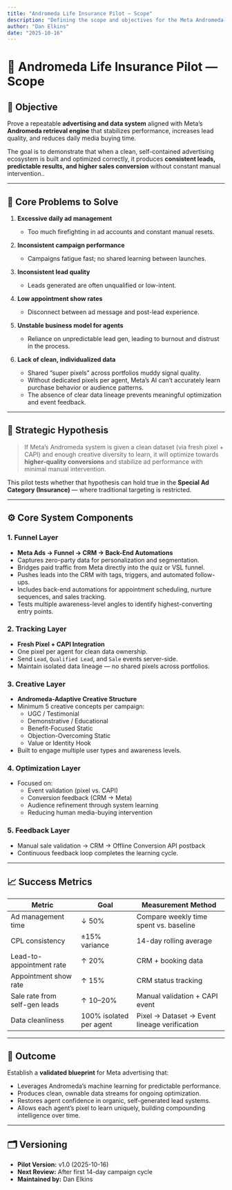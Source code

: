 ```yaml
---
title: "Andromeda Life Insurance Pilot — Scope"
description: "Defining the scope and objectives for the Meta Andromeda-aligned life insurance advertising pilot."
author: "Dan Elkins"
date: "2025-10-16"
---
```


# 🚀 Andromeda Life Insurance Pilot — Scope

## 🎯 Objective

Prove a repeatable **advertising and data system** aligned with Meta’s **Andromeda retrieval engine** that stabilizes performance, increases lead quality, and reduces daily media buying time.

The goal is to demonstrate that when a clean, self-contained advertising ecosystem is built and optimized correctly, it produces **consistent leads, predictable results, and higher sales conversion** without constant manual intervention..

---

## 🧩 Core Problems to Solve

1. **Excessive daily ad management**
   - Too much firefighting in ad accounts and constant manual resets.

2. **Inconsistent campaign performance**
   - Campaigns fatigue fast; no shared learning between launches.

3. **Inconsistent lead quality**
   - Leads generated are often unqualified or low-intent.

4. **Low appointment show rates**
   - Disconnect between ad message and post-lead experience.

5. **Unstable business model for agents**
   - Reliance on unpredictable lead gen, leading to burnout and distrust in the process.

6. **Lack of clean, individualized data**
   - Shared “super pixels” across portfolios muddy signal quality.  
   - Without dedicated pixels per agent, Meta’s AI can’t accurately learn purchase behavior or audience patterns.  
   - The absence of clear data lineage prevents meaningful optimization and event feedback.

---

## 🧠 Strategic Hypothesis

> If Meta’s Andromeda system is given a clean dataset (via fresh pixel + CAPI) and enough creative diversity to learn, it will optimize towards **higher-quality conversions** and stabilize ad performance with minimal manual intervention.

This pilot tests whether that hypothesis can hold true in the **Special Ad Category (Insurance)** — where traditional targeting is restricted.

---

## ⚙️ Core System Components

### 1. Funnel Layer
- **Meta Ads → Funnel → CRM → Back-End Automations**
- Captures zero-party data for personalization and segmentation.
- Bridges paid traffic from Meta directly into the quiz or VSL funnel.
- Pushes leads into the CRM with tags, triggers, and automated follow-ups.
- Includes back-end automations for appointment scheduling, nurture sequences, and sales tracking.
- Tests multiple awareness-level angles to identify highest-converting entry points.


### 2. Tracking Layer
- **Fresh Pixel + CAPI Integration**
- One pixel per agent for clean data ownership.
- Send `Lead`, `Qualified Lead`, and `Sale` events server-side.
- Maintain isolated data lineage — no shared pixels across portfolios.

### 3. Creative Layer
- **Andromeda-Adaptive Creative Structure**
- Minimum 5 creative concepts per campaign:
  - UGC / Testimonial
  - Demonstrative / Educational
  - Benefit-Focused Static
  - Objection-Overcoming Static
  - Value or Identity Hook
- Built to engage multiple user types and awareness levels.

### 4. Optimization Layer
- Focused on:
  - Event validation (pixel vs. CAPI)
  - Conversion feedback (CRM → Meta)
  - Audience refinement through system learning
  - Reducing human media-buying intervention

### 5. Feedback Layer
- Manual sale validation → CRM → Offline Conversion API postback
- Continuous feedback loop completes the learning cycle.

---

## 📈 Success Metrics

| Metric | Goal | Measurement Method |
|--------|------|--------------------|
| Ad management time | ↓ 50% | Compare weekly time spent vs. baseline |
| CPL consistency | ±15% variance | 14-day rolling average |
| Lead-to-appointment rate | ↑ 20% | CRM + booking data |
| Appointment show rate | ↑ 15% | CRM status tracking |
| Sale rate from self-gen leads | ↑ 10–20% | Manual validation + CAPI event |
| Data cleanliness | 100% isolated per agent | Pixel → Dataset → Event lineage verification |

---

## 🧭 Outcome

Establish a **validated blueprint** for Meta advertising that:
- Leverages Andromeda’s machine learning for predictable performance.  
- Produces clean, ownable data streams for ongoing optimization.  
- Restores agent confidence in organic, self-generated lead systems.  
- Allows each agent’s pixel to learn uniquely, building compounding intelligence over time.

---

## 🗂 Versioning

- **Pilot Version:** v1.0 (2025-10-16)  
- **Next Review:** After first 14-day campaign cycle  
- **Maintained by:** Dan Elkins
